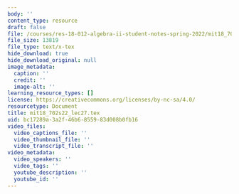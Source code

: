 ```yaml
---
body: ''
content_type: resource
draft: false
file: /courses/res-18-012-algebra-ii-student-notes-spring-2022/mit18_702s22_lec27.tex
file_size: 13819
file_type: text/x-tex
hide_download: true
hide_download_original: null
image_metadata:
  caption: ''
  credit: ''
  image-alt: ''
learning_resource_types: []
license: https://creativecommons.org/licenses/by-nc-sa/4.0/
resourcetype: Document
title: mit18_702s22_lec27.tex
uid: bc17289a-3a2f-46b6-8559-83d008b0fb16
video_files:
  video_captions_file: ''
  video_thumbnail_file: ''
  video_transcript_file: ''
video_metadata:
  video_speakers: ''
  video_tags: ''
  youtube_description: ''
  youtube_id: ''
---
```

